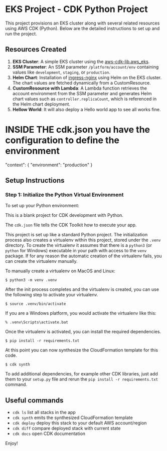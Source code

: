 
# EKS Project - CDK Python Project

This project provisions an EKS cluster along with several related resources using AWS CDK (Python). Below are the detailed instructions to set up and run the project.

## Resources Created
1. **EKS Cluster**: A simple EKS cluster using the [aws-cdk-lib.aws_eks](https://docs.aws.amazon.com/cdk/api/v2/docs/aws-cdk-lib.aws_eks-readme.html).
2. **SSM Parameter**: An SSM parameter `/platform/account/env` containing values like `development`, `staging`, or `production`.
3. **Helm Chart**: Installation of [ingress-nginx](https://artifacthub.io/packages/helm/ingress-nginx/ingress-nginx) using Helm on the EKS cluster. The chart values are fetched dynamically from a CustomResource.
4. **CustomResource with Lambda**: A Lambda function retrieves the account environment from the SSM parameter and generates Helm chart values such as `controller.replicaCount`, which is referenced in the Helm chart deployment.
5. **Hellow World**: It will also deploy a Hello world app to see all works fine. 

# INSIDE THE cdk.json you have the configuration to define the environment
  "context": {
    "environment": "production"
    }



## Setup Instructions

### Step 1: Initialize the Python Virtual Environment
To set up your Python environment:



This is a blank project for CDK development with Python.

The `cdk.json` file tells the CDK Toolkit how to execute your app.

This project is set up like a standard Python project.  The initialization
process also creates a virtualenv within this project, stored under the `.venv`
directory.  To create the virtualenv it assumes that there is a `python3`
(or `python` for Windows) executable in your path with access to the `venv`
package. If for any reason the automatic creation of the virtualenv fails,
you can create the virtualenv manually.

To manually create a virtualenv on MacOS and Linux:

```
$ python3 -m venv .venv
```

After the init process completes and the virtualenv is created, you can use the following
step to activate your virtualenv.

```
$ source .venv/bin/activate
```

If you are a Windows platform, you would activate the virtualenv like this:

```
% .venv\Scripts\activate.bat
```

Once the virtualenv is activated, you can install the required dependencies.

```
$ pip install -r requirements.txt
```

At this point you can now synthesize the CloudFormation template for this code.

```
$ cdk synth
```

To add additional dependencies, for example other CDK libraries, just add
them to your `setup.py` file and rerun the `pip install -r requirements.txt`
command.

## Useful commands

 * `cdk ls`          list all stacks in the app
 * `cdk synth`       emits the synthesized CloudFormation template
 * `cdk deploy`      deploy this stack to your default AWS account/region
 * `cdk diff`        compare deployed stack with current state
 * `cdk docs`        open CDK documentation

Enjoy!
